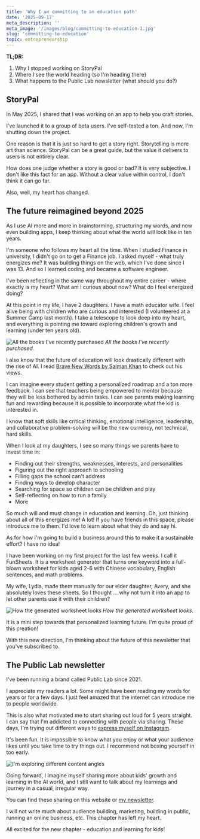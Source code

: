 ```yaml
---
title: 'Why I am committing to an education path'
date: '2025-09-17'
meta_description: ''
meta_image: '/images/blog/committing-to-education-1.jpg'
slug: 'committing-to-education'
topic: entrepreneurship
---
```


**TL;DR:**

1. Why I stopped working on StoryPal
2. Where I see the world heading (so I'm heading there)
3. What happens to the Public Lab newsletter (what should you do?)

## StoryPal

In May 2025, I shared that I was working on an app to help you craft stories.

I've launched it to a group of beta users. I've self-tested a ton. And now, I'm shutting down the project.

One reason is that it is just so hard to get a story right. Storytelling is more art than science. StoryPal can be a great guide, but the value it delivers to users is not entirely clear.

How does one judge whether a story is good or bad? It is very subjective. I don't like this fact for an app. Without a clear value within control, I don't think it can go far.

Also, well, my heart has changed.

## The future reimagined beyond 2025

As I use AI more and more in brainstorming, structuring my words, and now even building apps, I keep thinking about what the world will look like in ten years.

I'm someone who follows my heart all the time. When I studied Finance in university, I didn't go on to get a Finance job. I asked myself - what truly energizes me? It was building things on the web, which I've done since I was 13. And so I learned coding and became a software engineer.

I've been reflecting in the same way throughout my entire career - where exactly is my heart? What am I curious about now? What do I feel energized doing?

At this point in my life, I have 2 daughters. I have a math educator wife. I feel alive being with children who are curious and interested (I volunteered at a Summer Camp last month). I take a telescope to look deep into my heart, and everything is pointing me toward exploring children's growth and learning (under ten years old).

![All the books I've recently purchased](/images/blog/committing-to-education-2.png)
*All the books I've recently purchased.*

I also know that the future of education will look drastically different with the rise of AI. I read [Brave New Words by Salman Khan](https://amzn.to/3IrD2B0) to check out his views.

I can imagine every student getting a personalized roadmap and a ton more feedback. I can see that teachers being empowered to mentor because they will be less bothered by admin tasks. I can see parents making learning fun and rewarding because it is possible to incorporate what the kid is interested in.

I know that soft skills like critical thinking, emotional intelligence, leadership, and collaborative problem-solving will be the new currency, not technical, hard skills.

When I look at my daughters, I see so many things we parents have to invest time in:

* Finding out their strengths, weaknesses, interests, and personalities
* Figuring out the right approach to schooling
* Filling gaps the school can't address
* Finding ways to develop character
* Searching for space so children can be children and play
* Self-reflecting on how to run a family
* More

So much will and must change in education and learning. Oh, just thinking about all of this energizes me! A lot! If you have friends in this space, please introduce me to them. I'd love to learn about what they do and say hi.

As for how I'm going to build a business around this to make it a sustainable effort? I have no idea!

I have been working on my first project for the last few weeks. I call it FunSheets. It is a worksheet generator that turns one keyword into a full-blown worksheet for kids aged 2-6 with Chinese vocabulary, English sentences, and math problems.

My wife, Lydia, made them manually for our elder daughter, Avery, and she absolutely loves these sheets. So I thought ... why not turn it into an app to let other parents use it with their children?

![How the generated worksheet looks](/images/blog/committing-to-education-3.png)
*How the generated worksheet looks.*

It is a mini step towards that personalized learning future. I'm quite proud of this creation!

With this new direction, I'm thinking about the future of this newsletter that you've subscribed to.

## The Public Lab newsletter

I've been running a brand called Public Lab since 2021.

I appreciate my readers a lot. Some might have been reading my words for years or for a few days. I just feel amazed that the internet can introduce me to people worldwide.

This is also what motivated me to start sharing out loud for 5 years straight. I can say that I'm addicted to connecting with people via sharing. These days, I'm trying out different ways to [express myself on Instagram](https://www.instagram.com/kevon/).

It's been fun. It is impossible to know what you enjoy or what your audience likes until you take time to try things out. I recommend not boxing yourself in too early.

![I'm exploring different content angles](/images/blog/committing-to-education-4.png)

Going forward, I imagine myself sharing more about kids' growth and learning in the AI world, and I still want to talk about my learnings and journey in a casual, irregular way.

You can find these sharing on this website or [my newsletter](https://kevoncheung.substack.com/).

I will not write much about audience building, marketing, building in public, running an online business, etc. This chapter has left my heart.

All excited for the new chapter - education and learning for kids!